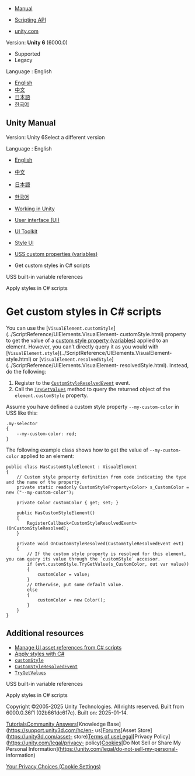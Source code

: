 [](https://docs.unity3d.com)

  * [Manual](../Manual/index.html)
  * [Scripting API](../ScriptReference/index.html)

  * [unity.com](https://unity.com/)

Version: **Unity 6** (6000.0)

  * Supported
  * Legacy

Language : English

  * [English](/Manual/UIE-get-custom-styles.html)
  * [中文](/cn/current/Manual/UIE-get-custom-styles.html)
  * [日本語](/ja/current/Manual/UIE-get-custom-styles.html)
  * [한국어](/kr/current/Manual/UIE-get-custom-styles.html)

[](https://docs.unity3d.com)

## Unity Manual

Version: Unity 6Select a different version

Language : English

  * [English](/Manual/UIE-get-custom-styles.html)
  * [中文](/cn/current/Manual/UIE-get-custom-styles.html)
  * [日本語](/ja/current/Manual/UIE-get-custom-styles.html)
  * [한국어](/kr/current/Manual/UIE-get-custom-styles.html)

  * [Working in Unity](working-in-unity.html)
  * [User interface (UI)](UIToolkits.html)
  * [UI Toolkit](UIElements.html)
  * [Style UI](UIE-USS.html)
  * [USS custom properties (variables)](UIE-USS-variables.html)
  * Get custom styles in C# scripts

[](UIE-uss-built-in-variable-reference.html)

USS built-in variable references

[](UIE-apply-styles-with-csharp.html)

Apply styles in C# scripts

# Get custom styles in C# scripts

You can use the
[`VisualElement.customStyle`](../ScriptReference/UIElements.VisualElement-
customStyle.html) property to get the value of a [custom style property
(variables)](UIE-USS-CustomProperties.html) applied to an element. However,
you can’t directly query it as you would with
[`VisualElement.style`](../ScriptReference/UIElements.VisualElement-
style.html) or
[`VisualElement.resolvedStyle`](../ScriptReference/UIElements.VisualElement-
resolvedStyle.html). Instead, do the following:

  1. Register to the [`CustomStyleResolvedEvent`](../ScriptReference/UIElements.CustomStyleResolvedEvent.html) event.
  2. Call the [`TryGetValues`](../ScriptReference/UIElements.ICustomStyle.TryGetValue.html) method to query the returned object of the `element.customStyle` property.

Assume you have defined a custom style property `--my-custom-color` in USS
like this:

    
    
    .my-selector
    {
        --my-custom-color: red;
    }
    

The following example class shows how to get the value of `--my-custom-color`
applied to an element:

    
    
    public class HasCustomStyleElement : VisualElement
    {
        // Custom style property definition from code indicating the type and the name of the property.
        private static readonly CustomStyleProperty<Color> s_CustomColor = new ("--my-custom-color");
    
        private Color customColor { get; set; }
    
        public HasCustomStyleElement()
        {
            RegisterCallback<CustomStyleResolvedEvent>(OnCustomStyleResolved);
        }
    
        private void OnCustomStyleResolved(CustomStyleResolvedEvent evt)
        {
            // If the custom style property is resolved for this element, you can query its value through the `customStyle` accessor.
            if (evt.customStyle.TryGetValue(s_CustomColor, out var value))
            {
                customColor = value;
            }
            // Otherwise, put some default value.
            else
            {
                customColor = new Color();
            }
        }
    }
    

## Additional resources

  * [Manage UI asset references from C# scripts](UIE-manage-asset-reference.html)
  * [Apply styles with C#](UIE-apply-styles-with-csharp.html)
  * [`customStyle`](../ScriptReference/UIElements.VisualElement-customStyle.html)
  * [`CustomStyleResolvedEvent`](../ScriptReference/UIElements.CustomStyleResolvedEvent.html)
  * [`TryGetValues`](../ScriptReference/UIElements.ICustomStyle.TryGetValue.html)

[](UIE-uss-built-in-variable-reference.html)

USS built-in variable references

[](UIE-apply-styles-with-csharp.html)

Apply styles in C# scripts

Copyright ©2005-2025 Unity Technologies. All rights reserved. Built from
6000.0.36f1 (02b661dc617c). Built on: 2025-01-14.

[Tutorials](https://learn.unity.com/)[Community
Answers](https://answers.unity3d.com)[Knowledge
Base](https://support.unity3d.com/hc/en-
us)[Forums](https://forum.unity3d.com)[Asset Store](https://unity3d.com/asset-
store)[Terms of
use](https://docs.unity3d.com/Manual/TermsOfUse.html)[Legal](https://unity.com/legal)[Privacy
Policy](https://unity.com/legal/privacy-
policy)[Cookies](https://unity.com/legal/cookie-policy)[Do Not Sell or Share
My Personal Information](https://unity.com/legal/do-not-sell-my-personal-
information)

[Your Privacy Choices (Cookie Settings)](javascript:void\(0\);)

